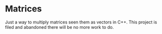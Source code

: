 # Matrices
Just a way to multiply matrices seen them as vectors in C++.
This project is filed and abandoned there will be no more work to do.
